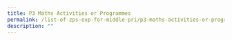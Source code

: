 ```yaml
---
title: P3 Maths Activities or Programmes
permalink: /list-of-zps-exp-for-middle-pri/p3-maths-activities-or-programmes/
description: ""
---
```

